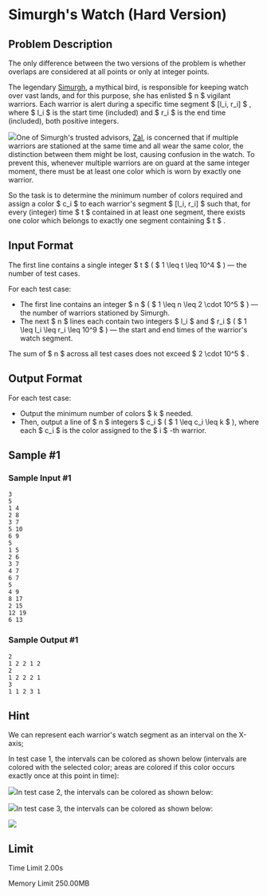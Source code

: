 # Simurgh's Watch (Hard Version)

## Problem Description

The only difference between the two versions of the problem is whether overlaps are considered at all points or only at integer points.

The legendary [Simurgh](https://www.eavartravel.com/blog/2023/11/3/140727/simurgh/), a mythical bird, is responsible for keeping watch over vast lands, and for this purpose, she has enlisted $ n $ vigilant warriors. Each warrior is alert during a specific time segment $ [l_i, r_i] $ , where $ l_i $ is the start time (included) and $ r_i $ is the end time (included), both positive integers.

 ![](https://espresso.codeforces.com/e448e919c3f03a9c212cd45c8dcd8e2bb0be579c.webp)One of Simurgh's trusted advisors, [Zal](https://asia-archive.si.edu/learn/shahnama/zal-and-the-simurgh/), is concerned that if multiple warriors are stationed at the same time and all wear the same color, the distinction between them might be lost, causing confusion in the watch. To prevent this, whenever multiple warriors are on guard at the same integer moment, there must be at least one color which is worn by exactly one warrior.

So the task is to determine the minimum number of colors required and assign a color $ c_i $ to each warrior's segment $ [l_i, r_i] $ such that, for every (integer) time $ t $ contained in at least one segment, there exists one color which belongs to exactly one segment containing $ t $ .

## Input Format

The first line contains a single integer $ t $ ( $ 1 \leq t \leq 10^4 $ ) — the number of test cases.

For each test case:

- The first line contains an integer $ n $ ( $ 1 \leq n \leq 2 \cdot 10^5 $ ) — the number of warriors stationed by Simurgh.
- The next $ n $ lines each contain two integers $ l_i $ and $ r_i $ ( $ 1 \leq l_i \leq r_i \leq 10^9 $ ) — the start and end times of the warrior's watch segment.

The sum of $ n $ across all test cases does not exceed $ 2 \cdot 10^5 $ .

## Output Format

For each test case:

- Output the minimum number of colors $ k $ needed.
- Then, output a line of $ n $ integers $ c_i $ ( $ 1 \leq c_i \leq k $ ), where each $ c_i $ is the color assigned to the $ i $ -th warrior.

## Sample #1

### Sample Input #1

```
3
5
1 4
2 8
3 7
5 10
6 9
5
1 5
2 6
3 7
4 7
6 7
5
4 9
8 17
2 15
12 19
6 13
```

### Sample Output #1

```
2
1 2 2 1 2
2
1 2 2 2 1
3
1 1 2 3 1
```

## Hint

We can represent each warrior's watch segment as an interval on the X-axis;

In test case 1, the intervals can be colored as shown below (intervals are colored with the selected color; areas are colored if this color occurs exactly once at this point in time):

 ![](https://cdn.luogu.com.cn/upload/vjudge_pic/CF2034G2/a8ca04e863ed852cb4b11c3982c1d5442199b24b.png)In test case 2, the intervals can be colored as shown below:

 ![](https://cdn.luogu.com.cn/upload/vjudge_pic/CF2034G2/36f2a5d9878f69668f835178da7df8642bec8342.png)In test case 3, the intervals can be colored as shown below:

 ![](https://cdn.luogu.com.cn/upload/vjudge_pic/CF2034G2/75559577acf19732a5a59981d3806145e52c5ed5.png)

## Limit



Time Limit
2.00s

Memory Limit
250.00MB